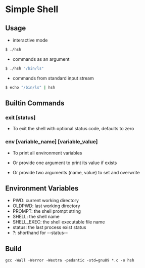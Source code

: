# Simple Shell

## Usage

- interactive mode

```bash
$ ./hsh
```

- commands as an argument

```bash
$ ./hsh "/bin/ls"
```

- commands from standard input stream

```bash
$ echo "/bin/ls" | hsh
```

## Builtin Commands

### exit [status]

- To exit the shell with optional status code, defaults to zero

### env [variable_name] [variable_value]

- To print all environment variables

- Or provide one argument to print its value if exists

- Or provide two arguments (name, value) to set and overwrite

## Environment Variables

- PWD: current working directory
- OLDPWD: last working directory
- PROMPT: the shell prompt string
- SHELL: the shell name
- SHELL_EXEC: the shell executable file name
- status: the last process exist status
- ?: shorthand for --status--

## Build

`gcc -Wall -Werror -Wextra -pedantic -std=gnu89 *.c -o hsh`
